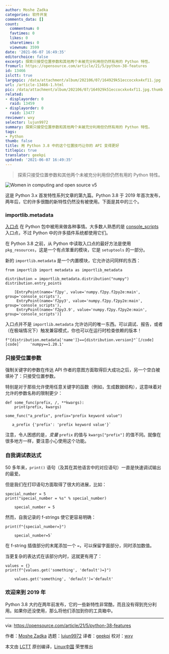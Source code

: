 ```yaml
---
author: Moshe Zadka
categories: 软件开发
comments_data: []
count:
  commentnum: 0
  favtimes: 0
  likes: 0
  sharetimes: 0
  viewnum: 3599
date: '2021-06-07 16:49:35'
editorchoice: false
excerpt: 探索只接受位置参数和其他两个未被充分利用但仍然有用的 Python 特性。
fromurl: https://opensource.com/article/21/5/python-38-features
id: 13466
islctt: true
largepic: /data/attachment/album/202106/07/164929k51eccocxkx4xf11.jpg
url: /article-13466-1.html
pic: /data/attachment/album/202106/07/164929k51eccocxkx4xf11.jpg.thumb.jpg
related:
- displayorder: 0
  raid: 13459
- displayorder: 0
  raid: 13477
reviewer: wxy
selector: lujun9972
summary: 探索只接受位置参数和其他两个未被充分利用但仍然有用的 Python 特性。
tags:
- Python
thumb: false
title: 用 Python 3.8 中的这个位置技巧让你的 API 变得更好
titlepic: true
translator: geekpi
updated: '2021-06-07 16:49:35'
---
```



> 
> 探索只接受位置参数和其他两个未被充分利用但仍然有用的 Python 特性。
> 
> 
> 


![](/data/attachment/album/202106/07/164929k51eccocxkx4xf11.jpg "Women in computing and open source v5")


这是 Python 3.x 首发特性系列文章的第九篇。Python 3.8 于 2019 年首次发布，两年后，它的许多很酷的新特性仍然没有被使用。下面是其中的三个。


### importlib.metadata


[入口点](https://packaging.python.org/specifications/entry-points/) 在 Python 包中被用来做各种事情。大多数人熟悉的是 [console\_scripts](https://python-packaging.readthedocs.io/en/latest/command-line-scripts.html) 入口点，不过 Python 中的许多插件系统都使用它们。


在 Python 3.8 之前，从 Python 中读取入口点的最好方法是使用 `pkg_resources`，这是一个有点笨重的模块，它是 `setuptools` 的一部分。


新的 `importlib.metadata` 是一个内置模块，它允许访问同样的东西：



```
from importlib import metadata as importlib_metadata

distribution = importlib_metadata.distribution("numpy")
distribution.entry_points

```


```
    [EntryPoint(name='f2py', value='numpy.f2py.f2py2e:main', group='console_scripts'),
     EntryPoint(name='f2py3', value='numpy.f2py.f2py2e:main', group='console_scripts'),
     EntryPoint(name='f2py3.9', value='numpy.f2py.f2py2e:main', group='console_scripts')]

```

入口点并不是 `importlib.metadata` 允许访问的唯一东西。可以调试、报告，或者（在极端情况下）触发兼容模式，你也可以在运行时检查依赖的版本！



```
f"{distribution.metadata['name']}=={distribution.version}"`[/code] [code]`    'numpy==1.20.1'

```

### 只接受位置参数


强制关键字的参数在传达 API 作者的意图方面取得巨大成功之后，另一个空白被填补了：只接受位置参数。


特别是对于那些允许使用任意关键字的函数（例如，生成数据结构），这意味着对允许的参数名称的限制更少：



```
def some_func(prefix, /, **kwargs):
    print(prefix, kwargs)

```


```
some_func("a_prefix", prefix="prefix keyword value")

```


```
   a_prefix {'prefix': 'prefix keyword value'}`

```

注意，令人困惑的是，*变量* `prefix` 的值与 `kwargs["prefix"]` 的值不同。就像在很多地方一样，要注意小心使用这个功能。


### 自我调试表达式


50 多年来，`print()` 语句（及其在其他语言中的对应语句）一直是快速调试输出的最爱。


但是我们在打印语句方面取得了很大的进展，比如：



```
special_number = 5
print("special_number = %s" % special_number)

```


```
    special_number = 5

```

然而，自我记录的 f-strings 使它更容易明确：



```
print(f"{special_number=}")

```


```
    special_number=5`

```

在 f-string 插值部分的末尾添加一个 `=`，可以保留字面部分，同时添加数值。


当更复杂的表达式在该部分内时，这就更有用了：



```
values = {}
print(f"{values.get('something', 'default')=}")

```


```
    values.get('something', 'default')='default'

```

### 欢迎来到 2019 年


Python 3.8 大约在两年前发布，它的一些新特性非常酷，而且没有得到充分利用。如果你还没使用，那么将他们添加到你的工具箱中。




---


via: <https://opensource.com/article/21/5/python-38-features>


作者：[Moshe Zadka](https://opensource.com/users/moshez) 选题：[lujun9972](https://github.com/lujun9972) 译者：[geekpi](https://github.com/geekpi) 校对：[wxy](https://github.com/wxy)


本文由 [LCTT](https://github.com/LCTT/TranslateProject) 原创编译，[Linux中国](https://linux.cn/) 荣誉推出